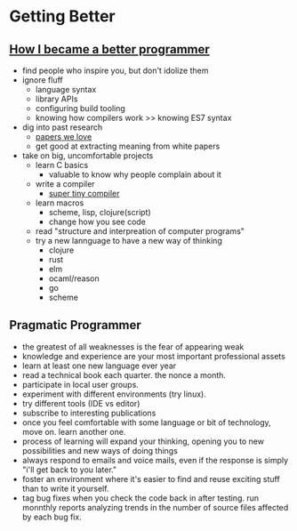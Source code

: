 # Getting Better

## [How I became a better programmer](https://jlongster.com/How-I-Became-Better-Programmer)

- find people who inspire you, but don't idolize them
- ignore fluff
  - language syntax
  - library APIs
  - configuring build tooling
  - knowing how compilers work >> knowing ES7 syntax
- dig into past research
  - [papers we love](https://github.com/papers-we-love/papers-we-love)
  - get good at extracting meaning from white papers
- take on big, uncomfortable projects
  - learn C basics
    - valuable to know why people complain about it
  - write a compiler
    - [super tiny compiler](https://github.com/thejameskyle/the-super-tiny-compiler)
  - learn macros
    - scheme, lisp, clojure(script)
    - change how you see code
  - read "structure and interpreation of computer programs"
  - try a new lannguage to have a new way of thinking
    - clojure
    - rust
    - elm
    - ocaml/reason
    - go
    - scheme

## Pragmatic Programmer

- the greatest of all weaknesses is the fear of appearing weak
- knowledge and experience are your most important professional assets
- learn at least one new language ever year
- read a technical book each quarter. the nonce a month.
- participate in local user groups.
- experiment with different environments (try linux).
- try different tools (IDE vs editor)
- subscribe to interesting publications
- once you feel comfortable with some language or bit of technology, move on. learn another one.
- process of learning will expand your thinking, opening you to new possibilities and new ways of doing things
- always respond to emails and voice mails, even if the response is simply "i'll get back to you later."
- foster an environment where it's easier to find and reuse exciting stuff than to write it yourself.
- tag bug fixes when you check the code back in after testing. run monnthly reports analyzing trends in the number of source files affected by each bug fix.
